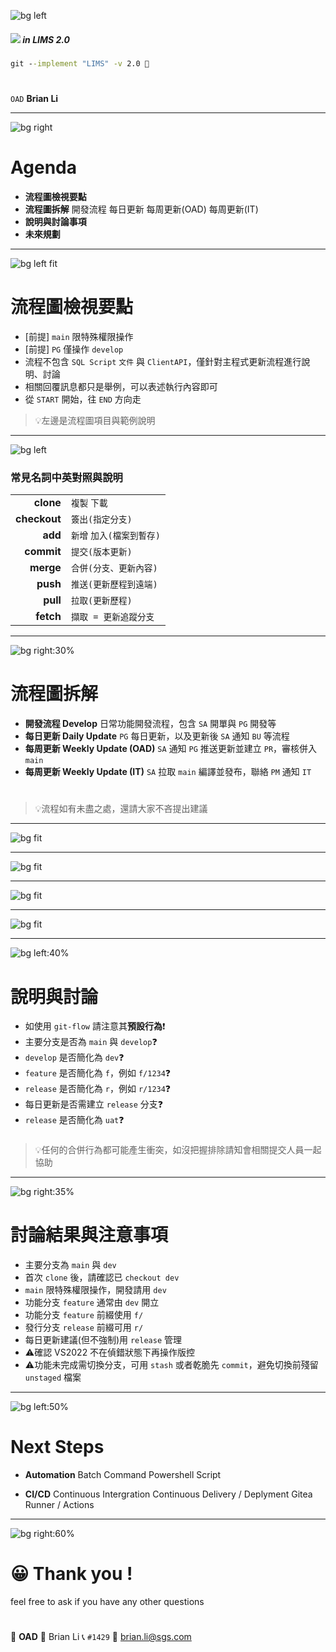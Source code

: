 ﻿---
marp: true
paginate: true
footer: git-`lims2.0`
---

![bg left](https://picsum.photos/720?image=1002)

##### ![](../asset/gitlogo.png) in LIMS 2.0
###
```bat
git --implement "LIMS" -v 2.0 🤖
```
#
#

`OAD` **Brian Li**

---

![bg right](https://picsum.photos/720?image=1006)

# **A**genda

- **流程圖檢視要點**
- **流程圖拆解**
  開發流程
  每日更新
  每周更新(OAD)
  每周更新(IT)
- **說明與討論事項**
- **未來規劃**

---

![bg left fit](../asset/lims-samples.svg)

# 流程圖**檢視要點**

- [前提] `main` 限特殊權限操作
- [前提] `PG` 僅操作 `develop`
- 流程不包含 `SQL Script` `文件` 與 `ClientAPI`，僅針對主程式更新流程進行說明、討論
- 相關回覆訊息都只是舉例，可以表述執行內容即可
- 從 `START` 開始，往 `END` 方向走

>💡左邊是流程圖項目與範例說明

---

![bg left](https://picsum.photos/720?image=1050)

### 常見**名詞**中英對照與說明

|||
|-:|-|
|**clone**|`複製` `下載`|
|**checkout**|`簽出(指定分支)`|
|**add**|`新增` `加入(檔案到暫存)`|
|**commit**|`提交(版本更新)`|
|**merge**|`合併(分支、更新內容)`|
|**push**|`推送(更新歷程到遠端)`|
|**pull**|`拉取(更新歷程)`|
|**fetch**|`擷取 = 更新追蹤分支`|


---

![bg right:30%](https://picsum.photos/720?image=1023)

# 流程圖**拆解**

- **開發流程 Develop**
  日常功能開發流程，包含 `SA` 開單與 `PG` 開發等
- **每日更新 Daily Update**
  `PG` 每日更新，以及更新後 `SA` 通知 `BU` 等流程
- **每周更新 Weekly Update (OAD)**
  `SA` 通知 `PG` 推送更新並建立 `PR`，審核併入 `main`
- **每周更新 Weekly Update (IT)**
  `SA` 拉取 `main` 編譯並發布，聯絡 `PM` 通知 `IT`
#
>💡流程如有未盡之處，還請大家不吝提出建議

---

![bg fit](..//asset/lims-develop.svg)

---

![bg fit](..//asset/lims-daily-update.svg)

---

![bg fit](..//asset/lims-weekly-update-oad.svg)

---

![bg fit](..//asset/lims-weekly-update-it.svg)

---

![bg left:40%](https://picsum.photos/720?image=1010)

# 說明與**討論**

- 如使用 `git-flow` 請注意其**預設行為**❗
- 主要分支是否為 `main` 與 `develop`❓
- `develop` 是否簡化為 `dev`❓
- `feature` 是否簡化為 `f`，例如 `f/1234`❓
- `release` 是否簡化為 `r`，例如 `r/1234`❓
- 每日更新是否需建立 `release` 分支❓
- `release` 是否簡化為 `uat`❓
###
>💡任何的合併行為都可能產生衝突，如沒把握排除請知會相關提交人員一起協助

---

![bg right:35%](https://picsum.photos/720?image=1058)

# 討論**結果**與注意事項

- 主要分支為 `main` 與 `dev`
- 首次 `clone` 後，請確認已 `checkout dev`
- `main` 限特殊權限操作，開發請用 `dev`
- 功能分支 `feature` 通常由 `dev` 開立
- 功能分支 `feature` 前綴使用 `f/`
- 發行分支 `release` 前綴可用 `r/`
- 每日更新建議(但不強制)用 `release` 管理
- ⚠️確認 VS2022 不在偵錯狀態下再操作版控
- ⚠️功能未完成需切換分支，可用 `stash` 或者乾脆先 `commit`，避免切換前殘留 `unstaged` 檔案

---

<!-- _class: invert -->

![bg left:50%](https://picsum.photos/720?image=1041)

# **Next** Steps

- **Automation**
  Batch Command
  Powershell Script

- **CI/CD**
  Continuous Intergration
  Continuous Delivery / Deplyment
  Gitea Runner / Actions

---

![bg right:60%](https://picsum.photos/720?image=1035)

# 😀 Thank you !

feel free to ask if you have any other questions

#

🏢 **OAD** 
👤 Brian Li
📞 `#1429`
📧 brian.li@sgs.com